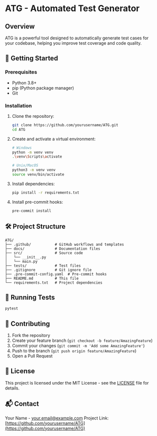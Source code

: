 # ATG - Automated Test Generator

## Overview
ATG is a powerful tool designed to automatically generate test cases for your codebase, helping you improve test coverage and code quality.

## 🚀 Getting Started

### Prerequisites
- Python 3.8+
- pip (Python package manager)
- Git

### Installation
1. Clone the repository:
   ```bash
   git clone https://github.com/yourusername/ATG.git
   cd ATG
   ```

2. Create and activate a virtual environment:
   ```bash
   # Windows
   python -m venv venv
   .\venv\Scripts\activate

   # Unix/MacOS
   python3 -m venv venv
   source venv/bin/activate
   ```

3. Install dependencies:
   ```bash
   pip install -r requirements.txt
   ```

4. Install pre-commit hooks:
   ```bash
   pre-commit install
   ```

## 🛠️ Project Structure
```
ATG/
├── .github/           # GitHub workflows and templates
├── docs/              # Documentation files
├── src/               # Source code
│   └── __init__.py
│   └── main.py
├── tests/             # Test files
├── .gitignore         # Git ignore file
├── .pre-commit-config.yaml  # Pre-commit hooks
├── README.md          # This file
└── requirements.txt   # Project dependencies
```

## 🧪 Running Tests
```bash
pytest
```

## 🤝 Contributing
1. Fork the repository
2. Create your feature branch (`git checkout -b feature/AmazingFeature`)
3. Commit your changes (`git commit -m 'Add some AmazingFeature'`)
4. Push to the branch (`git push origin feature/AmazingFeature`)
5. Open a Pull Request

## 📝 License
This project is licensed under the MIT License - see the [LICENSE](LICENSE) file for details.

## 📬 Contact
Your Name - your.email@example.com
Project Link: [https://github.com/yourusername/ATG](https://github.com/yourusername/ATG)
